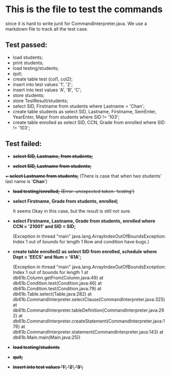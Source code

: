 # This is the file to test the commands 
since it is hard to write junit for CommandInterpreter.java. We use a markdown file to track all the test case.


## Test passed:
  + load students;
  + print students;
  + load testing/students;
  + quit;
  + create table test (col1, col2);
  + insert into test values '1', '2';
  + insert into test values 'A', 'B', 'C';
  + store students;
  + store TestResult/students;
  + select SID, Firstname from students where Lastname = 'Chan';
  + create table students as select SID, Lastname, Firstname, SemEnter, YearEnter, Major from students where SID != '103';
  + create table enrolled as select SID, CCN, Grade from enrolled where SID != '103';

## Test failed:
  + ~~**select SID, Lastname, from students;**~~ 

  + ~~**select SID, Lastname from students;**~~

  ~~+ **select Lastname from students;**~~ 
     (There is case that when two students' last name is '**Chan**')

  +  ~~**load testing/enrolled;** (Error: unexpected token: 'testing')~~

  + **select Firstname, Grade from students, enrolled;**

     It seems Okay in this case, but the result is still not sure.
  + **select Firstname, Lastname, Grade from students, enrolled where CCN = '21001' and SID = SID;**
  
    (Exception in thread "main" java.lang.ArrayIndexOutOfBoundsException: Index 1 out of bounds for length 1
     Row and condition have bugs.)
  + **create table enrolled2 as select SID from enrolled, schedule where Dept = 'EECS' and Num = '61A';**

    (Exception in thread "main" java.lang.ArrayIndexOutOfBoundsException: Index 1 out of bounds for length 1
    at db61b.Column.getFrom(Column.java:49)
    at db61b.Condition.test(Condition.java:46)
    at db61b.Condition.test(Condition.java:79)
    at db61b.Table.select(Table.java:282)
    at db61b.CommandInterpreter.selectClause(CommandInterpreter.java:325)
    at db61b.CommandInterpreter.tableDefinition(CommandInterpreter.java:292)
    at db61b.CommandInterpreter.createStatement(CommandInterpreter.java:176)
    at db61b.CommandInterpreter.statement(CommandInterpreter.java:143)
    at db61b.Main.main(Main.java:25))
  + ~~**load testing/students**~~
  + ~~**quit;**~~
  + ~~**insert into test values '1', '2', '3';**~~
